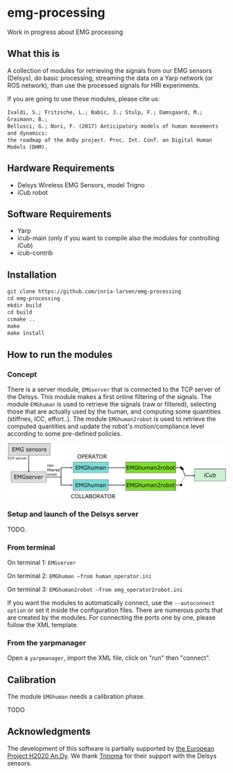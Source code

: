 # emg-processing
Work in progress about EMG processing

## What this is 

A collection of modules for retrieving the signals from our EMG sensors (Delsys), do basic processing, streaming the data on a Yarp network (or ROS network), than use the processed signals for HRI experiments.

If you are going to use these modules, please cite us:
```
Ivaldi, S.; Fritzsche, L.; Babic, J.; Stulp, F.; Damsgaard, M.; Graimann, B.; 
Bellusci, G.; Nori, F. (2017) Anticipatory models of human movements and dynamics: 
the roadmap of the AnDy project. Proc. Int. Conf. on Digital Human Models (DHM).
```

## Hardware Requirements

* Delsys Wireless EMG Sensors, model Trigno
* iCub robot

## Software Requirements

* Yarp
* icub-main (only if you want to compile also the modules for controlling iCub)
* icub-contrib 

## Installation

```
git clone https://github.com/inria-larsen/emg-processing
cd emg-processing
mkdir build
cd build
ccmake ..
make
make install
```

## How to run the modules

### Concept

There is a server module, `EMGserver` that is connected to the TCP server of the Delsys. This module makes a first online filtering of the signals.
The module `EMGhuman` is used to retrieve the signals (raw or filtered), selecting those that are actually used by the human, and computing some quantities (stiffnes, ICC, effort..).
The module `EMGhuman2robot` is used to retrieve the computed quantities and update the robot's motion/compliance level according to some pre-defined policies.

![alt text](https://github.com/inria-larsen/emg-processing/blob/master/doc/img/schema.png "Software concept")


### Setup and launch of the Delsys server

TODO.

### From terminal

On terminal 1: `EMGserver`

On terminal 2: `EMGhuman —from human_operator.ini`

On terminal 3: `EMGhuman2robot —from emg_operator2robot.ini`

If you want the modules to automatically connect, use the `--autoconnect option` or set it inside the configuration files. There are numerous ports that are created by the modules. For connecting the ports one by one, please follow the XML template.

### From the yarpmanager

Open a `yarpmanager`, import the XML file, click on "run" then "connect". 


## Calibration

The module `EMGhuman` needs a calibration phase. 

TODO

## Acknowledgments

The development of this software is partially supported by [the European Project H2020 An.Dy](http://andy-project.eu/).
We thank [Trinoma](http://trinoma.fr/ "Trinoma webpage") for their support with the Delsys sensors.


